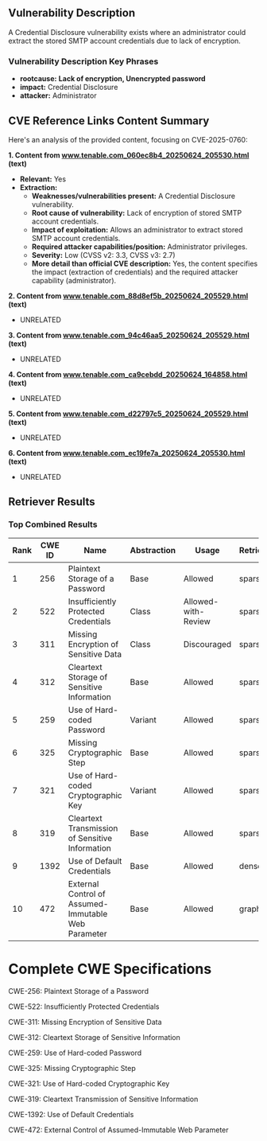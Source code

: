 ## Vulnerability Description
A Credential Disclosure vulnerability exists where an administrator could extract the stored SMTP account credentials due to lack of encryption.

### Vulnerability Description Key Phrases
- **rootcause:** **Lack of encryption, Unencrypted password**
- **impact:** Credential Disclosure
- **attacker:** Administrator

## CVE Reference Links Content Summary
Here's an analysis of the provided content, focusing on CVE-2025-0760:

**1. Content from www.tenable.com_060ec8b4_20250624_205530.html (text)**

*   **Relevant:** Yes
*   **Extraction:**
    *   **Weaknesses/vulnerabilities present:** A Credential Disclosure vulnerability.
    *   **Root cause of vulnerability:**  Lack of encryption of stored SMTP account credentials.
    *   **Impact of exploitation:** Allows an administrator to extract stored SMTP account credentials.
    *   **Required attacker capabilities/position:** Administrator privileges.
    *   **Severity:** Low (CVSS v2: 3.3, CVSS v3: 2.7)
    *   **More detail than official CVE description:** Yes, the content specifies the impact (extraction of credentials) and the required attacker capability (administrator).

**2. Content from www.tenable.com_88d8ef5b_20250624_205529.html (text)**

*   UNRELATED

**3. Content from www.tenable.com_94c46aa5_20250624_205529.html (text)**

*   UNRELATED

**4. Content from www.tenable.com_ca9cebdd_20250624_164858.html (text)**

*   UNRELATED

**5. Content from www.tenable.com_d22797c5_20250624_205529.html (text)**

*   UNRELATED

**6. Content from www.tenable.com_ec19fe7a_20250624_205530.html (text)**

*   UNRELATED

## Retriever Results

### Top Combined Results

| Rank | CWE ID | Name | Abstraction | Usage  | Retrievers | Individual Scores |
|------|--------|------|-------------|-------|------------|-------------------|
| 1 | 256 | Plaintext Storage of a Password | Base | Allowed | sparse | 0.177 |
| 2 | 522 | Insufficiently Protected Credentials | Class | Allowed-with-Review | sparse | 0.171 |
| 3 | 311 | Missing Encryption of Sensitive Data | Class | Discouraged | sparse | 0.168 |
| 4 | 312 | Cleartext Storage of Sensitive Information | Base | Allowed | sparse | 0.151 |
| 5 | 259 | Use of Hard-coded Password | Variant | Allowed | sparse | 0.140 |
| 6 | 325 | Missing Cryptographic Step | Base | Allowed | sparse | 0.140 |
| 7 | 321 | Use of Hard-coded Cryptographic Key | Variant | Allowed | sparse | 0.139 |
| 8 | 319 | Cleartext Transmission of Sensitive Information | Base | Allowed | sparse | 0.137 |
| 9 | 1392 | Use of Default Credentials | Base | Allowed | dense | 0.554 |
| 10 | 472 | External Control of Assumed-Immutable Web Parameter | Base | Allowed | graph | 0.002 |



# Complete CWE Specifications

CWE-256: Plaintext Storage of a Password

CWE-522: Insufficiently Protected Credentials

CWE-311: Missing Encryption of Sensitive Data

CWE-312: Cleartext Storage of Sensitive Information

CWE-259: Use of Hard-coded Password

CWE-325: Missing Cryptographic Step

CWE-321: Use of Hard-coded Cryptographic Key

CWE-319: Cleartext Transmission of Sensitive Information

CWE-1392: Use of Default Credentials

CWE-472: External Control of Assumed-Immutable Web Parameter
